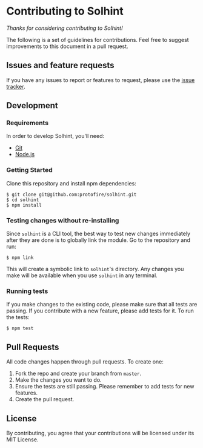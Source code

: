 Contributing to Solhint
=======================

_Thanks for considering contributing to Solhint!_

The following is a set of guidelines for contributions. Feel free to suggest
improvements to this document in a pull request.

Issues and feature requests
---------------------------

If you have any issues to report or features to request, please use the
[issue tracker](https://github.com/protofire/solhint/issues).

Development
-----------

### Requirements

In order to develop Solhint, you'll need:

- [Git](https://git-scm.com/)
- [Node.js](https://nodejs.org/)

### Getting Started

Clone this repository and install npm dependencies:

    $ git clone git@github.com:protofire/solhint.git
    $ cd solhint
    $ npm install

### Testing changes without re-installing

Since `solhint` is a CLI tool, the best way to test new changes immediately
after they are done is to globally link the module. Go to the repository and
run:

    $ npm link

This will create a symbolic link to `solhint`'s directory. Any changes you make
will be available when you use `solhint` in any terminal.

### Running tests

If you make changes to the existing code, please make sure that all tests are
passing. If you contribute with a new feature, please add tests for it. To run the tests:

    $ npm test

Pull Requests
-------------

All code changes happen through pull requests. To create one:

1. Fork the repo and create your branch from `master`.
2. Make the changes you want to do.
3. Ensure the tests are still passing. Please remember to add tests for new features.
4. Create the pull request.


License
-------

By contributing, you agree that your contributions will be licensed under its MIT License.

